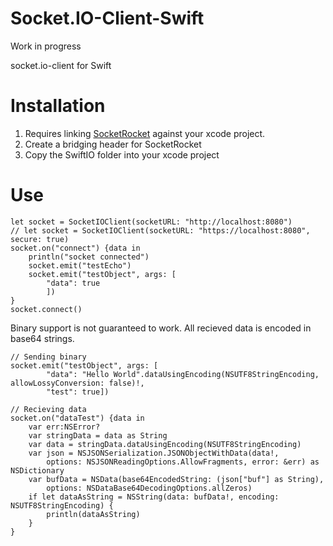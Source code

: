 Socket.IO-Client-Swift
======================

Work in progress

socket.io-client for Swift

Installation
============
1. Requires linking [SocketRocket](https://github.com/square/SocketRocket) against your xcode project.
2. Create a bridging header for SocketRocket
3. Copy the SwiftIO folder into your xcode project

Use
===

```
let socket = SocketIOClient(socketURL: "http://localhost:8080")
// let socket = SocketIOClient(socketURL: "https://localhost:8080", secure: true)
socket.on("connect") {data in
    println("socket connected")
    socket.emit("testEcho")
    socket.emit("testObject", args: [
        "data": true
        ])
}
socket.connect()
```

Binary support is not guaranteed to work. All recieved data is encoded in base64 strings.
```
// Sending binary
socket.emit("testObject", args: [
        "data": "Hello World".dataUsingEncoding(NSUTF8StringEncoding, allowLossyConversion: false)!,
        "test": true])
        
// Recieving data
socket.on("dataTest") {data in
    var err:NSError?
    var stringData = data as String
    var data = stringData.dataUsingEncoding(NSUTF8StringEncoding)
    var json = NSJSONSerialization.JSONObjectWithData(data!, 
        options: NSJSONReadingOptions.AllowFragments, error: &err) as NSDictionary
    var bufData = NSData(base64EncodedString: (json["buf"] as String),
        options: NSDataBase64DecodingOptions.allZeros)
    if let dataAsString = NSString(data: bufData!, encoding: NSUTF8StringEncoding) {
        println(dataAsString)
    }
}

```
